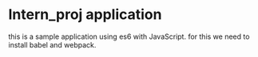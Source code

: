 # Intern_proj application
this is a sample application using es6 with JavaScript. for this we need to install babel and webpack.
